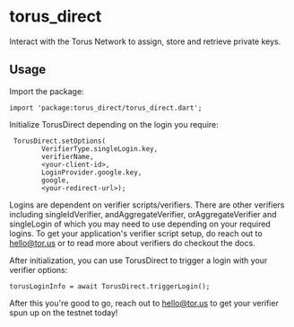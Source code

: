 # torus_direct

Interact with the Torus Network to assign, store and retrieve private keys. 

## Usage 

Import the package:

```
import 'package:torus_direct/torus_direct.dart';
```

Initialize TorusDirect depending on the login you require:

```
 TorusDirect.setOptions(
        VerifierType.singleLogin.key,
        verifierName,
        <your-client-id>,
        LoginProvider.google.key,
        google,
        <your-redirect-url>);
```
Logins are dependent on verifier scripts/verifiers. There are other verifiers including singleIdVerifier, andAggregateVerifier, orAggregateVerifier and singleLogin of which you may need to use depending on your required logins. To get your application's verifier script setup, do reach out to hello@tor.us or to read more about verifiers do checkout the docs.

After initialization, you can use TorusDirect to trigger a login with your verifier options:

```
torusLoginInfo = await TorusDirect.triggerLogin();
```

After this you're good to go, reach out to hello@tor.us to get your verifier spun up on the testnet today!

